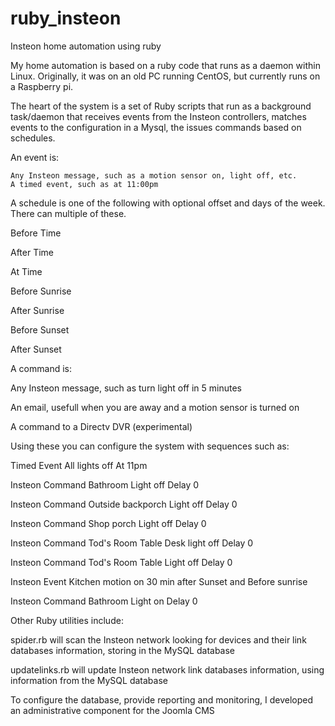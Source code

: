 ruby_insteon
============

Insteon home automation using ruby

My home automation is based on a ruby code that runs as a daemon within Linux.  Originally, it was on an old PC running CentOS, but currently runs on a Raspberry pi.

The heart of the system is a set of Ruby scripts that run as a background task/daemon that receives events from the Insteon controllers, matches events to the configuration in a Mysql, the issues commands based on schedules.

An event is:

	Any Insteon message, such as a motion sensor on, light off, etc.
	A timed event, such as at 11:00pm

A schedule is one of the following with optional offset and days of the week.  There can multiple of these.

  Before Time
  
  After Time
  
  At Time
  
  Before Sunrise
  
  After Sunrise
  
  Before Sunset
  
  After Sunset

A command is:

  Any Insteon message, such as turn light off in 5 minutes
  
  An email, usefull when you are away and a motion sensor is turned on
  
  A command to a Directv DVR (experimental)

Using these you can configure the system with sequences such as:

Timed Event All lights off At 11pm

  Insteon Command Bathroom Light off Delay 0
  
  Insteon Command Outside backporch Light off Delay 0
  
  Insteon Command Shop porch Light off Delay 0
  
  Insteon Command Tod's Room Table Desk light off Delay 0
  
  Insteon Command Tod's Room Table Light off Delay 0

Insteon Event Kitchen motion on 30 min after Sunset and Before sunrise

  Insteon Command Bathroom Light on Delay 0

Other Ruby utilities include:

spider.rb  will scan the Insteon network looking for devices and their link databases information, storing in the MySQL database
	
updatelinks.rb will update Insteon network link databases information, using information from the MySQL database
	
To configure the database, provide reporting and monitoring,  I developed an administrative component for the Joomla CMS
